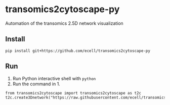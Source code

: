 # transomics2cytoscape-py
Automation of the transomics 2.5D network visualization

## Install

```
pip install git+https://github.com/ecell/transomics2cytoscape-py
```

## Run

1. Run Python interactive shell with `python`
2. Run the command in 1.
```
from transomics2cytoscape import transomics2cytoscape as t2c
t2c.create3Dnetwork("https://raw.githubusercontent.com/ecell/transomics2cytoscape/master/inst/extdata/usecase1/yugi2014.tsv")
```
